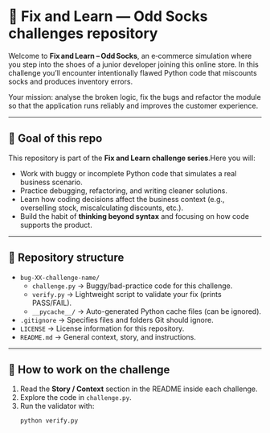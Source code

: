 # 🐛 Fix and Learn — Odd Socks challenges repository

Welcome to **Fix and Learn – Odd Socks**, an e‑commerce simulation where you step into the shoes of a junior developer joining this online store. In this challenge you’ll encounter intentionally flawed Python code that miscounts socks and produces inventory errors.

Your mission: analyse the broken logic, fix the bugs and refactor the module so that the application runs reliably and improves the customer experience.

---

## 🎯 Goal of this repo

This repository is part of the **Fix and Learn challenge series**.Here you will:

- Work with buggy or incomplete Python code that simulates a real business scenario.
- Practice debugging, refactoring, and writing cleaner solutions.
- Learn how coding decisions affect the business context (e.g., overselling stock, miscalculating discounts, etc.).
- Build the habit of **thinking beyond syntax** and focusing on how code supports the product.

---

## 📂 Repository structure

- `bug-XX-challenge-name/`
  - `challenge.py` → Buggy/bad-practice code for this challenge.
  - `verify.py` → Lightweight script to validate your fix (prints PASS/FAIL).
  - `__pycache__/` → Auto-generated Python cache files (can be ignored).
- `.gitignore` → Specifies files and folders Git should ignore.
- `LICENSE` → License information for this repository.
- `README.md` → General context, story, and instructions.

---

## 🚀 How to work on the challenge

1. Read the **Story / Context** section in the README inside each challenge.
2. Explore the code in `challenge.py`.
3. Run the validator with:
   ```bash
   python verify.py
   ```
